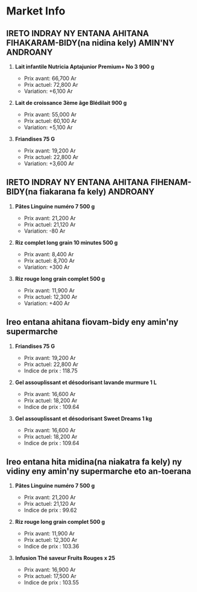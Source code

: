 # Market Info

## IRETO INDRAY NY ENTANA AHITANA FIHAKARAM-BIDY(na nidina kely) AMIN'NY ANDROANY

1. **Lait infantile Nutricia Aptajunior Premium+ No 3 900 g**
   - Prix avant: 66,700 Ar
   - Prix actuel: 72,800 Ar
   - Variation: +6,100 Ar

2. **Lait de croissance 3ème âge Blédilait 900 g**
   - Prix avant: 55,000 Ar
   - Prix actuel: 60,100 Ar
   - Variation: +5,100 Ar

3. **Friandises 75 G**
   - Prix avant: 19,200 Ar
   - Prix actuel: 22,800 Ar
   - Variation: +3,600 Ar

## IRETO INDRAY NY ENTANA AHITANA FIHENAM-BIDY(na fiakarana fa kely) ANDROANY

1. **Pâtes Linguine numéro 7   500 g**
   - Prix avant: 21,200 Ar
   - Prix actuel: 21,120 Ar
   - Variation: -80 Ar

2. **Riz complet long grain 10 minutes 500 g**
   - Prix avant: 8,400 Ar
   - Prix actuel: 8,700 Ar
   - Variation: +300 Ar

3. **Riz rouge long grain complet 500 g**
   - Prix avant: 11,900 Ar
   - Prix actuel: 12,300 Ar
   - Variation: +400 Ar

## Ireo entana ahitana fiovam-bidy eny amin'ny supermarche

1. **Friandises 75 G**
   - Prix avant: 19,200 Ar
   - Prix actuel: 22,800 Ar
   - Indice de prix : 118.75

2. **Gel assouplissant et désodorisant lavande murmure 1 L**
   - Prix avant: 16,600 Ar
   - Prix actuel: 18,200 Ar
   - Indice de prix : 109.64

3. **Gel assouplissant et désodorisant Sweet Dreams 1 kg**
   - Prix avant: 16,600 Ar
   - Prix actuel: 18,200 Ar
   - Indice de prix : 109.64

## Ireo entana hita midina(na niakatra fa kely) ny vidiny eny amin'ny supermarche eto an-toerana

1. **Pâtes Linguine numéro 7   500 g**
   - Prix avant: 21,200 Ar
   - Prix actuel: 21,120 Ar
   - Indice de prix : 99.62

2. **Riz rouge long grain complet 500 g**
   - Prix avant: 11,900 Ar
   - Prix actuel: 12,300 Ar
   - Indice de prix : 103.36

3. **Infusion Thé saveur Fruits Rouges x 25**
   - Prix avant: 16,900 Ar
   - Prix actuel: 17,500 Ar
   - Indice de prix : 103.55

